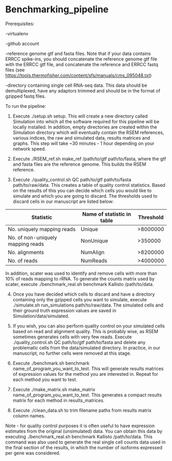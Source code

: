 # Benchmarking_pipeline

Prerequisites:

-virtualenv

-github account

-reference genome gtf and fasta files. Note that if your data contains ERRCC spike-ins, you should concatenate the reference genome gtf file with the ERRCC gtf file, and concatenate the reference and ERRCC fastq files (see https://tools.thermofisher.com/content/sfs/manuals/cms_095048.txt)

-directory containing single cell RNA-seq data. This data should be demultiplexed, have any adaptors trimmed and should be in the format of gzipped fastq files.

To run the pipeline:

1. Execute ./setup.sh setup. This will create a new directory called Simulation into which all the software required for this pipeline will be locally installed. In addition, empty directories are created within the Simulation directory which will eventually contain the RSEM references, various indices, the raw and simulated data, results matrices and graphs. This step will take ~30 minutes - 1 hour depending on your network speed.

2. Execute ./RSEM_ref.sh make_ref /path/to/gtf path/to/fasta, where the gtf and fasta files are the reference genome. This builds the RSEM reference.

3. Execute ./quality_control.sh QC path/to/gtf path/to/fasta path/to/raw/data. This creates a table of quality control statistics. Based on the results of this you can decide which cells you would like to simulate and which you are going to discard. The thresholds used to discard cells in our manuscript are listed below:

| Statistic | Name of statistic in table | Threshold |
-------------|--------|---------
|No. uniquely mapping reads|Unique    | >8000000 |
|No. of non-uniquely mapping reads|NonUnique|>350000|
|No. alignments|NumAlign|>8200000|
|No. of reads|NumReads|>4000000|

In addition, scater was used to identify and remove cells with more than 10% of reads mapping to rRNA. To generate the counts matrix used by scater, execute ./benchmark_real.sh benchmark Kallisto /path/to/data.

4. Once you have decided which cells to discard and have a directory containing only the gzipped cells you want to simulate, execute ./simulate.sh run_simulations path/to/raw/data. The simulated cells and their ground truth expression values are saved in Simulation/data/simulated.

5. If you wish, you can also perform quality control on your simulated cells based on read and alignment quality. This is probably wise, as RSEM sometimes generates cells with very few reads. Execute ./quality_control.sh QC path/to/gtf path/to/fasta and delete any problematic cells from the data/simulated directory. In practice, in our manuscript, no further cells were removed at this stage.

6. Execute ./benchmark.sh benchmark name_of_program_you_want_to_test. This will generate results matrices of expression values for the method you are interested in. Repeat for each method you want to test.

7. Execute ./make_matrix.sh make_matrix name_of_program_you_want_to_test. This generates a compact results matrix for each method in results_matrices.

8. Execute ./clean_data.sh to trim filename paths from results matrix column names.

Note - for quality control purposes it is often useful to have expression estimates from the original (unsimulated) data. You can obtain this data by executing ./benchmark_real.sh benchmark Kallisto /path/to/data. This command was also used to generate the real single cell counts data used in the final section of the results, in which the number of isoforms expressed per gene was considered.
